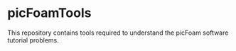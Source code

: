# picFoamTools
This repository contains tools required to understand the picFoam software tutorial problems. 
